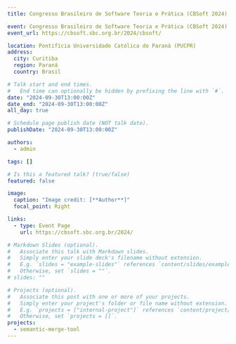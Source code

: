 ```yaml
---
title: Congresso Brasileiro de Software Teoria e Prática (CBSoft 2024)

event: Congresso Brasileiro de Software Teoria e Prática (CBSoft 2024)
event_url: https://cbsoft.sbc.org.br/2024/cbsoft/

location: Pontifícia Universidade Católica do Paraná (PUCPR)
address:
  city: Curitiba
  region: Paraná
  country: Brasil

# Talk start and end times.
#   End time can optionally be hidden by prefixing the line with `#`.
date: "2024-09-30T13:00:00Z"
date_end: "2024-09-30T13:00:00Z"
all_day: true

# Schedule page publish date (NOT talk date).
publishDate: "2024-09-30T13:00:00Z"

authors:
  - admin

tags: []

# Is this a featured talk? (true/false)
featured: false

image:
  caption: "Image credit: [**Author**]"
  focal_point: Right

links:
  - type: Event Page
    url: https://cbsoft.sbc.org.br/2024/

# Markdown Slides (optional).
#   Associate this talk with Markdown slides.
#   Simply enter your slide deck's filename without extension.
#   E.g. `slides = "example-slides"` references `content/slides/example-slides.md`.
#   Otherwise, set `slides = ""`.
# slides: ""

# Projects (optional).
#   Associate this post with one or more of your projects.
#   Simply enter your project's folder or file name without extension.
#   E.g. `projects = ["internal-project"]` references `content/project/deep-learning/index.md`.
#   Otherwise, set `projects = []`.
projects:
  - semantic-merge-tool
---
```

